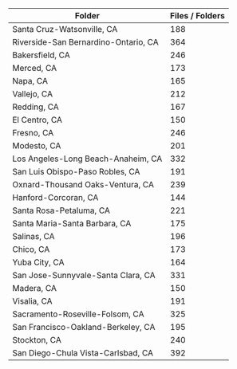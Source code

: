 | Folder                               |   Files / Folders |
|--------------------------------------|-------------------|
| Santa Cruz-Watsonville, CA           |               188 |
| Riverside-San Bernardino-Ontario, CA |               364 |
| Bakersfield, CA                      |               246 |
| Merced, CA                           |               173 |
| Napa, CA                             |               165 |
| Vallejo, CA                          |               212 |
| Redding, CA                          |               167 |
| El Centro, CA                        |               150 |
| Fresno, CA                           |               246 |
| Modesto, CA                          |               201 |
| Los Angeles-Long Beach-Anaheim, CA   |               332 |
| San Luis Obispo-Paso Robles, CA      |               191 |
| Oxnard-Thousand Oaks-Ventura, CA     |               239 |
| Hanford-Corcoran, CA                 |               144 |
| Santa Rosa-Petaluma, CA              |               221 |
| Santa Maria-Santa Barbara, CA        |               175 |
| Salinas, CA                          |               196 |
| Chico, CA                            |               173 |
| Yuba City, CA                        |               164 |
| San Jose-Sunnyvale-Santa Clara, CA   |               331 |
| Madera, CA                           |               150 |
| Visalia, CA                          |               191 |
| Sacramento-Roseville-Folsom, CA      |               325 |
| San Francisco-Oakland-Berkeley, CA   |               195 |
| Stockton, CA                         |               240 |
| San Diego-Chula Vista-Carlsbad, CA   |               392 |